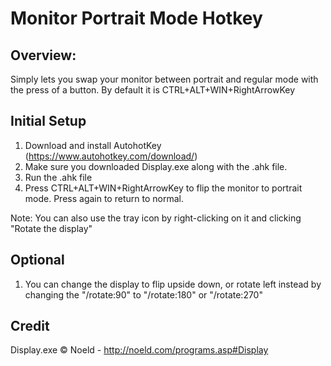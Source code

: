 # Monitor Portrait Mode Hotkey
## Overview:

Simply lets you swap your monitor between portrait and regular mode with the press of a button. By default it is CTRL+ALT+WIN+RightArrowKey


## Initial Setup
1. Download and install AutohotKey (https://www.autohotkey.com/download/)
2. Make sure you downloaded Display.exe along with the .ahk file.
3. Run the .ahk file
4. Press CTRL+ALT+WIN+RightArrowKey to flip the monitor to portrait mode. Press again to return to normal.

Note: You can also use the tray icon by right-clicking on it and clicking "Rotate the display"

## Optional
1. You can change the display to flip upside down, or rotate left instead by changing the "/rotate:90" to "/rotate:180" or "/rotate:270"

## Credit
Display.exe © Noeld - http://noeld.com/programs.asp#Display

